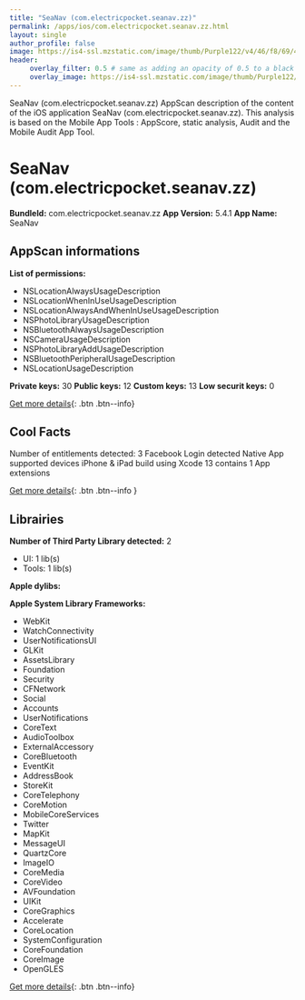 ```yaml
---
title: "SeaNav (com.electricpocket.seanav.zz)"
permalink: /apps/ios/com.electricpocket.seanav.zz.html
layout: single
author_profile: false
image: https://is4-ssl.mzstatic.com/image/thumb/Purple122/v4/46/f8/69/46f86980-4750-d816-4d37-3e970244e6db/SNCoreAppIcon-0-0-1x_U007emarketing-0-0-0-10-0-0-sRGB-0-0-0-GLES2_U002c0-512MB-85-220-0-0.png/512x512bb.jpg
header: 
     overlay_filter: 0.5 # same as adding an opacity of 0.5 to a black background
     overlay_image: https://is4-ssl.mzstatic.com/image/thumb/Purple122/v4/46/f8/69/46f86980-4750-d816-4d37-3e970244e6db/SNCoreAppIcon-0-0-1x_U007emarketing-0-0-0-10-0-0-sRGB-0-0-0-GLES2_U002c0-512MB-85-220-0-0.png/512x512bb.jpg
---
```

SeaNav (com.electricpocket.seanav.zz) AppScan description of the content of the iOS application SeaNav (com.electricpocket.seanav.zz). This analysis is based on the Mobile App Tools : AppScore, static analysis, Audit and the Mobile Audit App Tool.

# SeaNav (com.electricpocket.seanav.zz)

**BundleId:** com.electricpocket.seanav.zz
**App Version:** 5.4.1
**App Name:** SeaNav


## AppScan informations 

**List of permissions:** 
- NSLocationAlwaysUsageDescription
- NSLocationWhenInUseUsageDescription
- NSLocationAlwaysAndWhenInUseUsageDescription
- NSPhotoLibraryUsageDescription
- NSBluetoothAlwaysUsageDescription
- NSCameraUsageDescription
- NSPhotoLibraryAddUsageDescription
- NSBluetoothPeripheralUsageDescription
- NSLocationUsageDescription
  
  
**Private keys:** 30
**Public keys:** 12
**Custom keys:** 13
**Low securit keys:** 0
  
[Get more details](/pricing.html){: .btn .btn--info}

## Cool Facts

Number of entitlements detected: 3
Facebook Login detected
Native App
supported devices iPhone & iPad
build using Xcode 13
contains 1 App extensions
  
[Get more details](/pricing.html){: .btn .btn--info }

## Librairies 
**Number of Third Party Library detected:** 2
- UI: 1 lib(s)
- Tools: 1 lib(s)


**Apple dylibs:**


**Apple System Library Frameworks:**
- WebKit
- WatchConnectivity
- UserNotificationsUI
- GLKit
- AssetsLibrary
- Foundation
- Security
- CFNetwork
- Social
- Accounts
- UserNotifications
- CoreText
- AudioToolbox
- ExternalAccessory
- CoreBluetooth
- EventKit
- AddressBook
- StoreKit
- CoreTelephony
- CoreMotion
- MobileCoreServices
- Twitter
- MapKit
- MessageUI
- QuartzCore
- ImageIO
- CoreMedia
- CoreVideo
- AVFoundation
- UIKit
- CoreGraphics
- Accelerate
- CoreLocation
- SystemConfiguration
- CoreFoundation
- CoreImage
- OpenGLES


  
[Get more details](/pricing.html){: .btn .btn--info}

